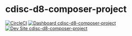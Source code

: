 # cdisc-d8-composer-project

[![CircleCI](https://circleci.com/gh/cal-rodgers/cdisc-d8-composer-project.svg?style=shield)](https://circleci.com/gh/cal-rodgers/cdisc-d8-composer-project)
[![Dashboard cdisc-d8-composer-project](https://img.shields.io/badge/dashboard-cdisc_d8_composer_project-yellow.svg)](https://dashboard.pantheon.io/sites/dac6f289-4964-41a0-b07e-5032c1c80dce#dev/code)
[![Dev Site cdisc-d8-composer-project](https://img.shields.io/badge/site-cdisc_d8_composer_project-blue.svg)](http://dev-cdisc-d8-composer-project.pantheonsite.io/)